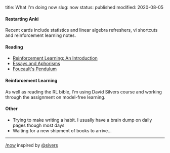 title: What I'm doing now
slug: now
status: published
modified: 2020-08-05

#### Restarting Anki

Recent cards include statistics and linear algebra refreshers, vi shortcuts and reinforcement learning notes.

#### Reading

- [Reinforcement Learning: An Introduction](http://www.incompleteideas.net/book/the-book.html)
- [Essays and Aphorisms](https://www.goodreads.com/book/show/19510.Essays_and_Aphorisms)
- [Foucault's Pendulum](https://www.goodreads.com/book/show/17841.Foucault_s_Pendulum)

#### Reinforcement Learning

As well as reading the RL bible, I'm using David Silvers course and working through the assignment on model-free learning.

#### Other 

- Trying to make writing a habit. I usually have a brain dump on daily pages though most days 
- Waiting for a new shipment of books to arrive&hellip;



---

[/now](https://sivers.org/now) inspired by [@sivers](https://sivers.org/now)


